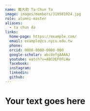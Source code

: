 ```yaml
---
name: 戴大鈞 Ta-Chun Ta 
image: images/members/310581024.jpg 
role: alumni-master
aliases:
  - ta chun da
links:
  home-page: https://example.com/
  email: example@cs.nycu.edu.tw
  phone: 
  orcid: 0000-0000-0000-000
  google-scholar: abcdefgAAAAJ
  youtube: watch?v=ABCDEF0FLWw
  facebook:
  instagram:
  linkedin:
  github:
---
```

# Your text goes here
